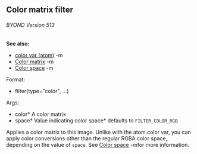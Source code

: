 ## Color matrix filter 
###### BYOND Version 513
**See also:**
*   [color var (atom)](/ref/atom/var/color.md) -m
*   [Color matrix](/ref/%7Bnotes%7D/color-matrix.md) -m
*   [Color space](/ref/%7B%7Bappendix%7D%7D/color-space.md) -m
<!-- -->
Format:
*   filter(type=\"color\", \...)
<!-- -->
Args:
*   color* A color matrix
*   space* Value indicating color space* defaults to `FILTER_COLOR_RGB`


Applies a color matrix to this image. Unlike with the
atom.color var, you can apply color conversions other than the regular
RGBA color space, depending on the value of `space`. See [Color
space](/ref/%7B%7Bappendix%7D%7D/color-space.md) -mfor more information.